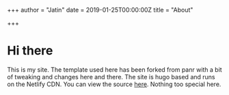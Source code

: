 +++
author = "Jatin"
date = 2019-01-25T00:00:00Z
title = "About"

+++
# Hi there

This is my site. The template used here has been forked from panr with a bit of tweaking and changes here and there. The site is hugo based and runs on the Netlify CDN. You can view the source [here](https://github.com/jt-pandey/official.site). Nothing too special here.